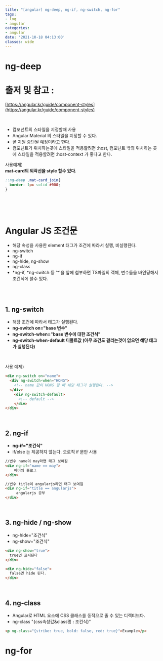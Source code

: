 ```yaml
---
title: "[angular] ng-deep, ng-if, ng-switch, ng-for"
tags:
- log
- angular
categories:
- angular
date: '2021-10-18 04:13:00'
classes: wide
---
```


# ng-deep

# 출저 및 참고 :  
[https://angular.kr/guide/component-styles](https://angular.kr/guide/component-styles)

<br/>

- 컴포넌트의 스타일을 지정할때 사용
- Angular Material 의 스타일을 지정할 수 있다.
- 곧 지원 중단될 예정이라고 한다.
- 컴포넌트가 위치하는곳에 스타일을 적용할려면 :host, 컴포넌트 밖의 위치하는 곳에 스타일을 적용할려면 :host-context 가 좋다고 한다.


사용예제) <br/>
**mat-card의 외곽선을 style 할수 있다.**
```css
::ng-deep .mat-card_join{
  border: 1px solid #000;
}
```

<br/>
<br/>
<br/>


# Angular JS 조건문
- 해당 속성을 사용한 element 태그가 조건에 따라서 실행, 비실행된다.
- ng-switch
- ng-if
- ng-hide, ng-show
- ng-class
- \*ng-if, \*ng-switch 등 '*'을 앞에 첨부하면 TS파일의 객체, 변수들을 바인딩해서 조건식에 쓸수 있다.


<br/>
<br/>

## **1. ng-switch**
- 해당 조건에 따라서 태그가 실행된다.
- **ng-switch on="base 변수"**
- **ng-switch-when="base 변수에 대한 조건식"**
- **ng-switch-when-default 디폴트값 (아무 조건도 걸리는것이 없으면 해당 태그가 실행된다)**

<br/>

사용 예제)
```html
<div ng-switch on="name">
  <div ng-switch-when="HONG">
    <!-- name 값이 HONG 일 때 해당 태그가 실행된다. -->
  </div>
    <div ng-switch-default>
      <!-- default -->
    </div>
</div>
```

<br/>

## **2. ng-if**
- **ng-if="조건식"**
- if/else 는 제공하지 않는다. 오로직 if 문만 사용

```html
//변수 name이 may라면 태그 보여짐 
<div ng-if="name == may">
    메이의 블로그
</div>

//변수 title이 angularjs라면 태그 보여짐
<div ng-if="title == angularjs">
     angularjs 공부
</div>
```

<br/>

## **3. ng-hide / ng-show**
- ng-hide="조건식"
- ng-show="조건식"

```html
<div ng-show="true">
  true면 표시된다
</div>

<div ng-hide="false">
  false면 hide 된다.
</div>
```

<br/>

## **4. ng-class**
- Angular로 HTML 요소에 CSS 클래스를 동적으로 줄 수 있는 디렉티브다.
- ng-class "\{css속성값&class명 : 조건식}"
```html
<p ng-class="{strike: true, bold: false, red: true}">Example</p>
```




# ng-for





